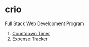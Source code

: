 # crio
Full Stack Web Development Program

1. [Countdown Timer](https://crio-ten.vercel.app/)
2. [Expense Tracker](https://crio-mu.vercel.app/)
